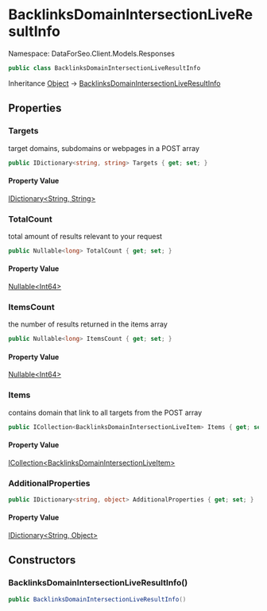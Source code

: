 # BacklinksDomainIntersectionLiveResultInfo

Namespace: DataForSeo.Client.Models.Responses

```csharp
public class BacklinksDomainIntersectionLiveResultInfo
```

Inheritance [Object](https://docs.microsoft.com/en-us/dotnet/api/system.object) → [BacklinksDomainIntersectionLiveResultInfo](./dataforseo.client.models.responses.backlinksdomainintersectionliveresultinfo.md)

## Properties

### **Targets**

target domains, subdomains or webpages in a POST array

```csharp
public IDictionary<string, string> Targets { get; set; }
```

#### Property Value

[IDictionary&lt;String, String&gt;](https://docs.microsoft.com/en-us/dotnet/api/system.collections.generic.idictionary-2)<br>

### **TotalCount**

total amount of results relevant to your request

```csharp
public Nullable<long> TotalCount { get; set; }
```

#### Property Value

[Nullable&lt;Int64&gt;](https://docs.microsoft.com/en-us/dotnet/api/system.nullable-1)<br>

### **ItemsCount**

the number of results returned in the items array

```csharp
public Nullable<long> ItemsCount { get; set; }
```

#### Property Value

[Nullable&lt;Int64&gt;](https://docs.microsoft.com/en-us/dotnet/api/system.nullable-1)<br>

### **Items**

contains domain that link to all targets from the POST array

```csharp
public ICollection<BacklinksDomainIntersectionLiveItem> Items { get; set; }
```

#### Property Value

[ICollection&lt;BacklinksDomainIntersectionLiveItem&gt;](https://docs.microsoft.com/en-us/dotnet/api/system.collections.generic.icollection-1)<br>

### **AdditionalProperties**

```csharp
public IDictionary<string, object> AdditionalProperties { get; set; }
```

#### Property Value

[IDictionary&lt;String, Object&gt;](https://docs.microsoft.com/en-us/dotnet/api/system.collections.generic.idictionary-2)<br>

## Constructors

### **BacklinksDomainIntersectionLiveResultInfo()**

```csharp
public BacklinksDomainIntersectionLiveResultInfo()
```

